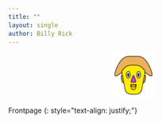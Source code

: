 ```yaml
---
title: ""
layout: single
author: Billy Rick
---
```




<p align="center">

<img src="assets/images/logo_chernoff.png" width="88" class="center">

</p>

Frontpage
{: style="text-align: justify;"}
 
